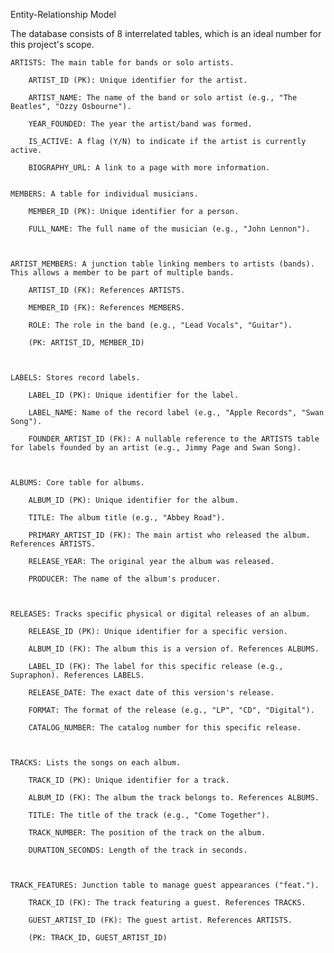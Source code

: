 Entity-Relationship Model

The database consists of 8 interrelated tables, which is an ideal number for this project's scope.

    ARTISTS: The main table for bands or solo artists.

        ARTIST_ID (PK): Unique identifier for the artist.

        ARTIST_NAME: The name of the band or solo artist (e.g., "The Beatles", "Ozzy Osbourne").

        YEAR_FOUNDED: The year the artist/band was formed.

        IS_ACTIVE: A flag (Y/N) to indicate if the artist is currently active.

        BIOGRAPHY_URL: A link to a page with more information.


    MEMBERS: A table for individual musicians.

        MEMBER_ID (PK): Unique identifier for a person.

        FULL_NAME: The full name of the musician (e.g., "John Lennon").



    ARTIST_MEMBERS: A junction table linking members to artists (bands). This allows a member to be part of multiple bands.

        ARTIST_ID (FK): References ARTISTS.

        MEMBER_ID (FK): References MEMBERS.

        ROLE: The role in the band (e.g., "Lead Vocals", "Guitar").

        (PK: ARTIST_ID, MEMBER_ID)



    LABELS: Stores record labels.

        LABEL_ID (PK): Unique identifier for the label.

        LABEL_NAME: Name of the record label (e.g., "Apple Records", "Swan Song").

        FOUNDER_ARTIST_ID (FK): A nullable reference to the ARTISTS table for labels founded by an artist (e.g., Jimmy Page and Swan Song).



    ALBUMS: Core table for albums.

        ALBUM_ID (PK): Unique identifier for the album.

        TITLE: The album title (e.g., "Abbey Road").

        PRIMARY_ARTIST_ID (FK): The main artist who released the album. References ARTISTS.

        RELEASE_YEAR: The original year the album was released.

        PRODUCER: The name of the album's producer.



    RELEASES: Tracks specific physical or digital releases of an album.

        RELEASE_ID (PK): Unique identifier for a specific version.

        ALBUM_ID (FK): The album this is a version of. References ALBUMS.

        LABEL_ID (FK): The label for this specific release (e.g., Supraphon). References LABELS.

        RELEASE_DATE: The exact date of this version's release.

        FORMAT: The format of the release (e.g., "LP", "CD", "Digital").

        CATALOG_NUMBER: The catalog number for this specific release.



    TRACKS: Lists the songs on each album.

        TRACK_ID (PK): Unique identifier for a track.

        ALBUM_ID (FK): The album the track belongs to. References ALBUMS.

        TITLE: The title of the track (e.g., "Come Together").

        TRACK_NUMBER: The position of the track on the album.

        DURATION_SECONDS: Length of the track in seconds.

        

    TRACK_FEATURES: Junction table to manage guest appearances ("feat.").

        TRACK_ID (FK): The track featuring a guest. References TRACKS.

        GUEST_ARTIST_ID (FK): The guest artist. References ARTISTS.

        (PK: TRACK_ID, GUEST_ARTIST_ID)